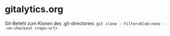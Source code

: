 # gitalytics.org

Git-Befehl zum Klonen des .git-directories: `git clone --filter=blob:none --no-checkout <repo-url>`
